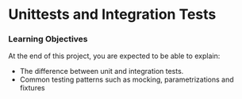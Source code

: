 # Unittests and Integration Tests

### Learning Objectives
At the end of this project, you are expected to be able to explain:
- The difference between unit and integration tests.
- Common testing patterns such as mocking, parametrizations and fixtures 
